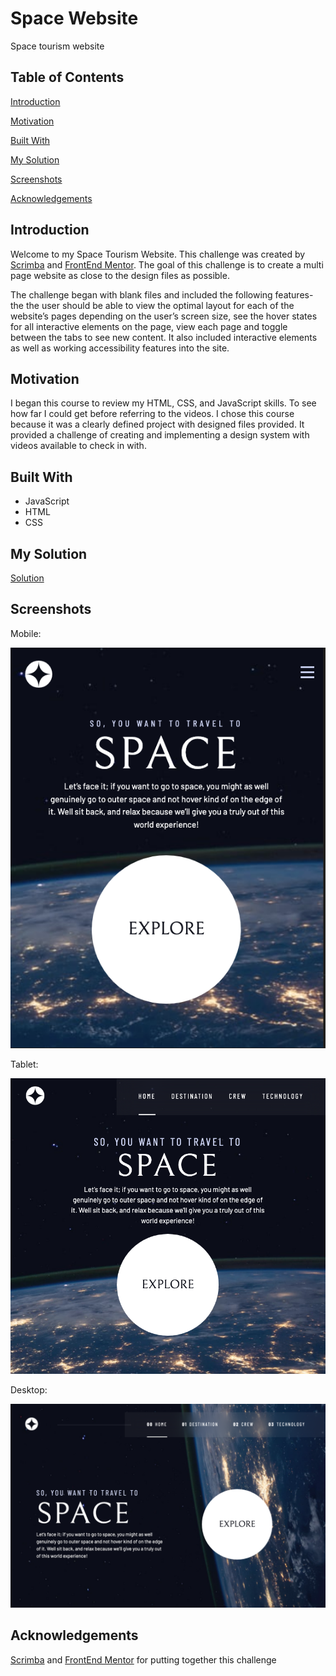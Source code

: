 # Space Website
Space tourism website 

## Table of Contents
[Introduction](Introduction)

[Motivation](Motivation)

[Built With](BuiltWith)

[My Solution](MySolution)

[Screenshots](Screenshots)

[Acknowledgements](Acknowledgements)

## Introduction
Welcome to my Space Tourism Website. This challenge was created by [Scrimba](https://scrimba.com/) and [FrontEnd Mentor](https://www.frontendmentor.io/). The goal of this challenge is to create a multi page website as close to the design files as possible. 

The challenge began with blank files and included the following features- the the user should be able to view the optimal layout for each of the website’s pages depending on the user’s screen size, see the hover states for all interactive elements on the page, view each page and toggle between the tabs to see new content. It also included interactive elements as well as working accessibility features into the site.


## Motivation
I began this course to review my HTML, CSS, and JavaScript skills. To see how far I could get before referring to the videos. I chose this course because it was a clearly defined project with designed files provided. It provided a challenge of creating and implementing a design system with videos available to check in with. 

## Built With
- JavaScript
- HTML
- CSS

## My Solution
[Solution](https://scrimba.com/scrim/co1134e79b2debb30318bfcda)

## Screenshots

Mobile:

![My Image](space_tourism_mobile.png)


Tablet:

![My Image](space_tourism_tablet.png)

Desktop:

![My Image](space_tourism_desktop.png)

## Acknowledgements
[Scrimba](https://scrimba.com/) and [FrontEnd Mentor](https://www.frontendmentor.io/) for putting together this challenge

